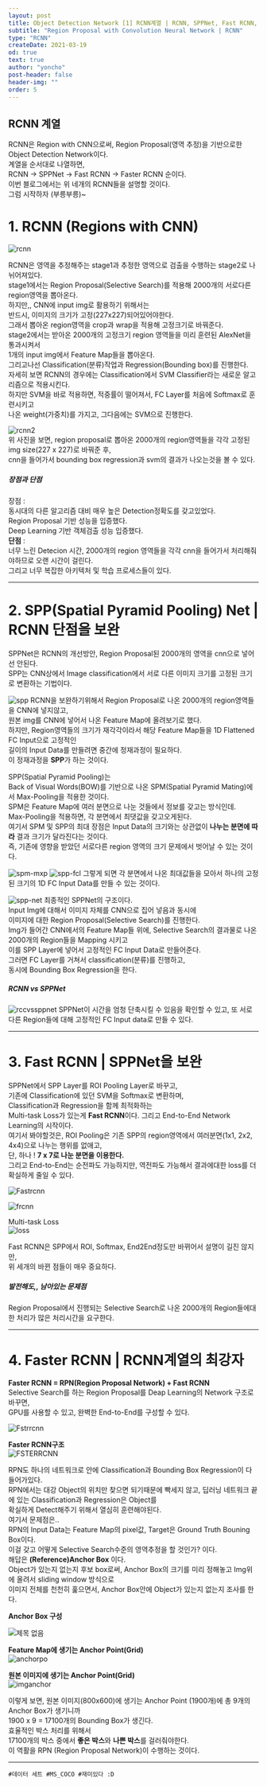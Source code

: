 ```yaml
---
layout: post
title: Object Detection Network [1] RCNN계열 | RCNN, SPPNet, Fast RCNN, Faster RCNN
subtitle: "Region Proposal with Convolution Neural Network | RCNN"
type: "RCNN"
createDate: 2021-03-19
od: true
text: true
author: "yoncho"
post-header: false
header-img: ""
order: 5
---
```



## RCNN 계열
RCNN은 Region with CNN으로써, Region Proposal(영역 추정)을 기반으로한 Object Detection Network이다.  
계열을 순서대로 나열하면,  
RCNN -> SPPNet -> Fast RCNN -> Faster RCNN 순이다.  
이번 블로그에서는 위 네개의 RCNN들을 설명할 것이다.  
그럼 시작하자 (부릉부릉)~  

# 1. RCNN (Regions with CNN)

![rcnn](https://user-images.githubusercontent.com/44021629/111747070-31815000-88d2-11eb-97f3-f500848b906f.PNG)


RCNN은 영역을 추정해주는 stage1과 추정한 영역으로 검출을 수행하는 stage2로 나뉘어져있다.  
stage1에서는 Region Proposal(Selective Search)를 적용해 2000개의 서로다른 region영역을 뽑아온다.  
하지만,, CNN에 input img로 활용하기 위해서는  
반드시, 이미지의 크기가 고정(227x227)되어있어야한다.  
그래서 뽑아온 region영역을 crop과 wrap을 적용해 고정크기로 바꿔준다.  
stage2에서는 받아온 2000개의 고정크기 region 영역들을 미리 훈련된 AlexNet을 통과시켜서  
1개의 input img에서 Feature Map들을 뽑아온다.  
그리고나선 Classification(분류)작업과 Regression(Bounding box)를 진행한다.  
자세히 보면 RCNN의 경우에는 Classification에서 SVM Classifier라는 새로운 알고리즘으로 적용시킨다.  
하지만 SVM을 바로 적용하면, 적중률이 떨어져서, FC Layer를 처음에 Softmax로 훈련시키고  
나온 weight(가중치)를 가지고, 그다음에는 SVM으로 진행한다.  

![rcnn2](https://user-images.githubusercontent.com/44021629/111747093-380fc780-88d2-11eb-9cbb-90629887ad25.PNG)  
위 사진을 보면, region proposal로 뽑아온 2000개의 region영역들을 각각 고정된 img size(227 x 227)로 바꿔준 후,  
cnn을 들어가서 bounding box regression과 svm의 결과가 나오는것을 볼 수 있다.  

##### 장점과 단점  
장점 :  
동시대의 다른 알고리즘 대비 매우 높은 Detection정확도를 갖고있었다.  
Region Proposal 기반 성능을 입증했다.  
Deep Learning 기반 객체검출 성능 입증했다.  
**단점** :  
너무 느린 Detecion 시간, 2000개의 region 영역들을 각각 cnn을 들어가서 처리해줘야하므로 오랜 시간이 걸린다.  
그리고 너무 복잡한 아키텍처 및 학습 프로세스들이 있다.  


<hr>

# 2. SPP(Spatial Pyramid Pooling) Net | RCNN 단점을 보완

SPPNet은 RCNN의 개선방안, Region Proposal된 2000개의 영역을 cnn으로 넣어선 안된다.  
SPP는 CNN상에서 Image classification에서 서로 다른 이미지 크기를 고정된 크기로 변환하는 기법이다.  

![spp](https://user-images.githubusercontent.com/44021629/111754076-ec155080-88da-11eb-9479-c92ff1db734e.PNG)
RCNN을 보완하기위해서 Region Proposal로 나온 2000개의 region영역들을 CNN에 넣지않고,  
원본 img를 CNN에 넣어서 나온 Feature Map에 올려보기로 했다.  
하지만, Region영역들의 크기가 재각각이라서 해당 Feature Map들을 1D Flattened FC Input으로 고정적인  
길이의 Input Data를 만들려면 중간에 정재과정이 필요하다.  
이 정재과정을 **SPP**가 하는 것이다.  

SPP(Spatial Pyramid Pooling)는    
Back of Visual Words(BOW)를 기반으로 나온 SPM(Spatial Pyramid Mating)에서 Max-Pooling을 적용한 것이다.  
SPM은 Feature Map에 여러 분면으로 나눈 것들에서 정보를 갖고는 방식인데.  
Max-Pooling을 적용하면, 각 분면에서 최댓값을 갖고오게된다.   
여기서 SPM 및 SPP의 최대 장점은 Input Data의 크기와는 상관없이 **나누는 분면에 따라** 결과 크기가 달라진다는 것이다.  
즉, 기존에 영향을 받았던 서로다른 region 영역의 크기 문제에서 벗어날 수 있는 것이다.  

![spm-mxp](https://user-images.githubusercontent.com/44021629/111754845-cb012f80-88db-11eb-8140-cb69af359906.PNG)
![spp-fcl](https://user-images.githubusercontent.com/44021629/111756623-c473b780-88dd-11eb-87dd-a2c3c39a8920.PNG)
그렇게 되면 각 분면에서 나온 최대값들을 모아서 하나의 고정된 크기의 1D FC Input Data를 만들 수 있는 것이다.  

![spp-net](https://user-images.githubusercontent.com/44021629/111810927-df641d00-8919-11eb-8ad8-c521cd883382.PNG)
최종적인 SPPNet의 구조이다.  
Input Img에 대해서 이미지 자체를 CNN으로 집어 넣음과 동시에  
이미지에 대한 Region Proposal(Selective Search)를 진행한다.  
Img가 들어간 CNN에서의 Feature Map들 위에, Selective Search의 결과물로 나온 2000개의 Region들을 Mapping 시키고  
이를 SPP Layer에 넣어서 고정적인 FC Input Data로 만들어준다.  
그러면 FC Layer를 거쳐서 classification(분류)를 진행하고,  
동시에 Bounding Box Regression을 한다.  

##### RCNN vs SPPNet
![rccvssppnet](https://user-images.githubusercontent.com/44021629/111811322-45e93b00-891a-11eb-90f8-19d4c46d65b6.png)
SPPNet이 시간을 엄청 단축시킬 수 있음을 확인할 수 있고, 또 서로 다른 Region들에 대해 고정적인 FC Input data로 만들 수 있다.  

<hr>

# 3. Fast RCNN | SPPNet을 보완
SPPNet에서 SPP Layer를 ROI Pooling Layer로 바꾸고,  
기존에 Classification에 있던 SVM을 Softmax로 변환하며,  
Classification과 Regression을 함께 최적화하는  
Multi-task Loss가 있는게 **Fast RCNN**이다. 
그리고 End-to-End Network Learning의 시작이다.      
여기서 봐야할것은, ROI Pooling은 기존 SPP의 region영역에서 여러분면(1x1, 2x2, 4x4)으로 나누는 행위를 없애고,  
단, 하나 !  **7 x 7로 나눈 분면을 이용한다.**  
그리고 End-to-End는 순전파도 가능하지만, 역전파도 가능해서 결과에대한 loss를 더 확실하게 줄일 수 있다.  

![Fastrcnn](https://user-images.githubusercontent.com/44021629/111861615-11659580-8993-11eb-8317-60bfd2d8722f.PNG)

![frcnn](https://user-images.githubusercontent.com/44021629/111861907-162b4900-8995-11eb-8a1c-a3f3077441b5.PNG)  
 
Multi-task Loss  
![loss](https://user-images.githubusercontent.com/44021629/111861908-16c3df80-8995-11eb-92ff-436b3cf893e2.PNG)

Fast RCNN은 SPP에서 ROI, Softmax, End2End정도만 바뀌어서 설명이 길진 않지만,  
위 세개의 바뀐 점들이 매우 중요하다.  


##### 발전해도,, 남아있는 문제점  
Region Proposal에서 진행되는 Selective Search로 나온 2000개의 Region들에대한 처리가 많은 처리시간을 요구한다.  

<hr>

# 4. Faster RCNN | RCNN계열의 최강자  
**Faster RCNN = RPN(Region Proposal Network) + Fast RCNN**  
Selective Search를 하는 Region Proposal를 Deap Learning의 Network 구조로 바꾸면,  
GPU를 사용할 수 있고, 완벽한 End-to-End를 구성할 수 있다.  

![Fstrrcnn](https://user-images.githubusercontent.com/44021629/111862486-f4cc5c00-8998-11eb-9307-aedac9016c20.PNG)
 
**Faster RCNN구조**  
![FSTERRCNN](https://user-images.githubusercontent.com/44021629/111862886-79b87500-899b-11eb-93fe-0f9d20183bf8.PNG)

RPN도 하나의 네트워크로 안에 Classification과 Bounding Box Regression이 다 들어가있다.  
RPN에서는 대강 Object의 위치만 찾으면 되기때문에 빡세지 않고, 딥러닝 네트워크 끝에 있는 Classification과 Regression은 Object를   
확실하게 Detect해주기 위해서 열심히 훈련해야된다.  
여기서 문제점은..   
RPN의 Input Data는 Feature Map의 pixel값, Target은 Ground Truth Bouning Box이다.  
이걸 갖고 어떻게 Selective Search수준의 영역추정을 할 것인가? 이다.  
해답은 **(Reference)Anchor Box** 이다.  
Object가 있는지 없는지 후보 box로써,  Anchor Box의 크기를 미리 정해놓고 Img위에 올려서 sliding window 방식으로  
이미지 전체를 천천히 훑으면서, Anchor Box안에 Object가 있는지 없는지 조사를 한다.  

**Anchor Box 구성**  

![제목 없음](https://user-images.githubusercontent.com/44021629/111863261-c604b480-899d-11eb-8713-c7befa3de393.png)


**Feature Map에 생기는 Anchor Point(Grid)**  
![anchorpo](https://user-images.githubusercontent.com/44021629/111864304-6d381a80-89a3-11eb-8d93-90e389f7b9db.PNG)

**원본 이미지에 생기는 Anchor Point(Grid)**  
![imganchor](https://user-images.githubusercontent.com/44021629/111864313-7b863680-89a3-11eb-96f0-cf3fd36e925d.PNG)  

이렇게 보면, 원본 이미지(800x600)에 생기는 Anchor Point (1900개)에 총 9개의 Anchor Box가 생기니까  
1900 x 9 = 17100개의 Bounding Box가 생긴다.  
효율적인 박스 처리를 위해서  
17100개의 박스 중에서 **좋은 박스**와 **나쁜 박스**를 걸러줘야한다.  
이 역활을 RPN (Region Proposal Network)이 수행하는 것이다.  


<hr>


<code>#데이터 세트 #MS_COCO #재미있다 :D</code>
